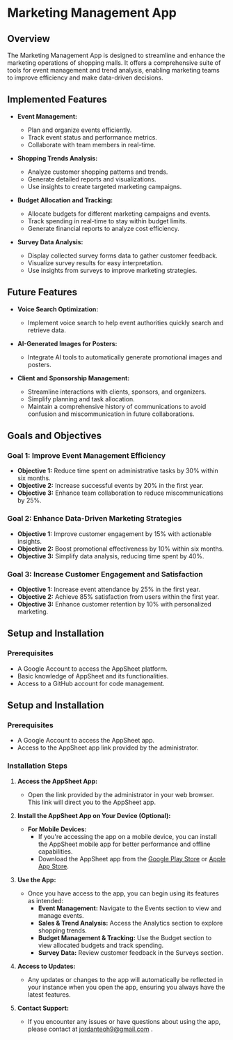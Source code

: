 # **Marketing Management App**

## **Overview**

The Marketing Management App is designed to streamline and enhance the marketing operations of shopping malls. It offers a comprehensive suite of tools for event management and trend analysis, enabling marketing teams to improve efficiency and make data-driven decisions.

## **Implemented Features**

- **Event Management:**
  - Plan and organize events efficiently.
  - Track event status and performance metrics.
  - Collaborate with team members in real-time.

- **Shopping Trends Analysis:**
  - Analyze customer shopping patterns and trends.
  - Generate detailed reports and visualizations.
  - Use insights to create targeted marketing campaigns.

- **Budget Allocation and Tracking:**
  - Allocate budgets for different marketing campaigns and events.
  - Track spending in real-time to stay within budget limits.
  - Generate financial reports to analyze cost efficiency.

- **Survey Data Analysis:**
  - Display collected survey forms data to gather customer feedback.
  - Visualize survey results for easy interpretation.
  - Use insights from surveys to improve marketing strategies.

## **Future Features**

- **Voice Search Optimization:**
  - Implement voice search to help event authorities quickly search and retrieve data.

- **AI-Generated Images for Posters:**
  - Integrate AI tools to automatically generate promotional images and posters.

- **Client and Sponsorship Management:**
  - Streamline interactions with clients, sponsors, and organizers.
  - Simplify planning and task allocation.
  - Maintain a comprehensive history of communications to avoid confusion and miscommunication in future collaborations.

## **Goals and Objectives**

### **Goal 1: Improve Event Management Efficiency**

- **Objective 1:** Reduce time spent on administrative tasks by 30% within six months.
- **Objective 2:** Increase successful events by 20% in the first year.
- **Objective 3:** Enhance team collaboration to reduce miscommunications by 25%.

### **Goal 2: Enhance Data-Driven Marketing Strategies**

- **Objective 1:** Improve customer engagement by 15% with actionable insights.
- **Objective 2:** Boost promotional effectiveness by 10% within six months.
- **Objective 3:** Simplify data analysis, reducing time spent by 40%.

### **Goal 3: Increase Customer Engagement and Satisfaction**

- **Objective 1:** Increase event attendance by 25% in the first year.
- **Objective 2:** Achieve 85% satisfaction from users within the first year.
- **Objective 3:** Enhance customer retention by 10% with personalized marketing.

## **Setup and Installation**

### **Prerequisites**

- A Google Account to access the AppSheet platform.
- Basic knowledge of AppSheet and its functionalities.
- Access to a GitHub account for code management.

## **Setup and Installation**

### **Prerequisites**

- A Google Account to access the AppSheet app.
- Access to the AppSheet app link provided by the administrator.

### **Installation Steps**

1. **Access the AppSheet App:**

   - Open the link provided by the administrator in your web browser. This link will direct you to the AppSheet app.

2. **Install the AppSheet App on Your Device (Optional):**

   - **For Mobile Devices:**
     - If you're accessing the app on a mobile device, you can install the AppSheet mobile app for better performance and offline capabilities.
     - Download the AppSheet app from the [Google Play Store](https://play.google.com/store/apps/details?id=com.appsheet.whitelabel.guid_12a0f24d_799b_41b1_a99a_862b1f015da4) or [Apple App Store](https://apps.apple.com/us/app/appsheet/id1241154043).

3. **Use the App:**

   - Once you have access to the app, you can begin using its features as intended:
     - **Event Management:** Navigate to the Events section to view and manage events.
     - **Sales & Trend Analysis:** Access the Analytics section to explore shopping trends.
     - **Budget Management & Tracking:** Use the Budget section to view allocated budgets and track spending.
     - **Survey Data:** Review customer feedback in the Surveys section.

4. **Access to Updates:**

   - Any updates or changes to the app will automatically be reflected in your instance when you open the app, ensuring you always have the latest features.

5. **Contact Support:**

   - If you encounter any issues or have questions about using the app, please contact at jordanteoh9@gmail.com
.




